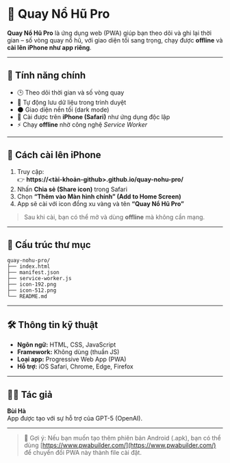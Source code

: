 # 🎰 Quay Nổ Hũ Pro

**Quay Nổ Hũ Pro** là ứng dụng web (PWA) giúp bạn theo dõi và ghi lại thời gian – số vòng quay nổ hũ, với giao diện tối sang trọng, chạy được **offline** và **cài lên iPhone như app riêng**.

---

## 🚀 Tính năng chính

- 🕒 Theo dõi thời gian và số vòng quay  
- 💾 Tự động lưu dữ liệu trong trình duyệt  
- 🌑 Giao diện nền tối (dark mode)  
- 📱 Cài được trên **iPhone (Safari)** như ứng dụng độc lập  
- ⚡ Chạy **offline** nhờ công nghệ *Service Worker*  

---

## 📲 Cách cài lên iPhone

1. Truy cập:  
   👉 **https://<tài-khoản-github>.github.io/quay-nohu-pro/**
2. Nhấn **Chia sẻ (Share icon)** trong Safari  
3. Chọn **“Thêm vào Màn hình chính” (Add to Home Screen)**  
4. App sẽ cài với icon đồng xu vàng và tên **“Quay Nổ Hũ Pro”**  

> Sau khi cài, bạn có thể mở và dùng **offline** mà không cần mạng.

---

## 🧩 Cấu trúc thư mục

```
quay-nohu-pro/
├── index.html
├── manifest.json
├── service-worker.js
├── icon-192.png
├── icon-512.png
└── README.md
```

---

## 🛠️ Thông tin kỹ thuật

- **Ngôn ngữ:** HTML, CSS, JavaScript  
- **Framework:** Không dùng (thuần JS)  
- **Loại app:** Progressive Web App (PWA)  
- **Hỗ trợ:** iOS Safari, Chrome, Edge, Firefox  

---

## 👨‍💻 Tác giả

**Bùi Hà**  
App được tạo với sự hỗ trợ của GPT-5 (OpenAI).  

---

> 📘 Gợi ý: Nếu bạn muốn tạo thêm phiên bản Android (.apk), bạn có thể dùng [https://www.pwabuilder.com/](https://www.pwabuilder.com/) để chuyển đổi PWA này thành file cài đặt.
